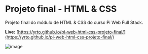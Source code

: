 # Projeto final - HTML & CSS
Projeto final do módulo de HTML &amp; CSS do curso Pi Web Full Stack.

**Live:** [https://yrto.github.io/pi-web-html-css-projeto-final/](https://yrto.github.io/pi-web-html-css-projeto-final/)

![image](https://user-images.githubusercontent.com/54223082/120942254-16b6be80-c6fe-11eb-9bb3-3b1287b4f985.png)

